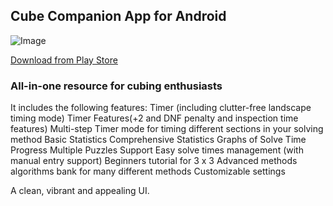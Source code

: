 ## Cube Companion App for Android

![Image](https://lh3.googleusercontent.com/YrbLPBimxSflIljoWXi50eaiUb4pmUklCFUy89GKPa2LmRth54xbSrqXn7cgKlNe6w=w300-rw)

[Download from Play Store](https://play.google.com/store/apps/details?id=com.qbix.cubecompanion&hl=en)

### All-in-one resource for cubing enthusiasts

It includes the following features:
Timer (including clutter-free landscape timing mode)
Timer Features(+2 and DNF penalty and inspection time features)
Multi-step Timer mode for timing different sections in your solving method
Basic Statistics
Comprehensive Statistics
Graphs of Solve Time Progress
Multiple Puzzles Support
Easy solve times management (with manual entry support)
Beginners tutorial for 3 x 3
Advanced methods algorithms bank for many different methods
Customizable settings

A clean, vibrant and appealing UI.
